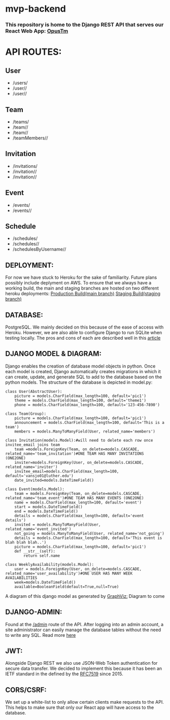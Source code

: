 # mvp-backend

### This repository is home to the Django REST API that serves our React Web App: [OpusTm](https://opustm.herokuapp.com/)

# API ROUTES:
## User
- /users/
- /user/<userId>/
- /user/<userName>/
## Team
- /teams/
- /team/<teamId>/
- /team/<teamName>/
- /teamMembers/<teamName>/
## Invitation
- /invitations/
- /invitation/<invitationId>/
- /invitation/<invitationCode>/
## Event
- /events/
- /events/<eventId>/
## Schedule
- /schedules/
- /schedules/<scheduleId>/
- /schedulesByUsername/<username>/

## DEPLOYMENT: 
For now we have stuck to Heroku for the sake of familiarity. Future plans possibly include deplyment on AWS. To ensure that we always have a working build, the main and staging branches are hosted on two different heroku deployments:
[Production Build(main branch)](https://opustm-api.herokuapp.com/)
[Staging Build(staging branch)](https://opustm-api-staging.herokuapp.com/)

## DATABASE: 
PostgreSQL. We mainly decided on this because of the ease of access with Heroku. However, we are also able to configure Django to run SQLite when testing locally. The pros and cons of each are described well in this [article](https://tableplus.com/blog/2018/08/sqlite-vs-postgresql-which-database-to-use-and-why.html)

## DJANGO MODEL & DIAGRAM: 
Django enables the creation of database model objects in python. Once each model is created, Django automatically creates migrations in which it can create, update, and generate SQL to add to the database based on the python models. The structure of the database is depicted in model.py:

```
class User(AbstractUser):
    picture = models.CharField(max_length=100, default='pic1')
    theme = models.CharField(max_length=100, default='theme1')
    phone = models.CharField(max_length=100, default='123-456-7890')

class Team(Group):
    picture = models.CharField(max_length=100, default='pic1')
    announcement = models.CharField(max_length=100, default='This is a team')
    members = models.ManyToManyField(User, related_name='members')

class Invitation(models.Model):#will need to delete each row once invitee_email joins team
    team =models.ForeignKey(Team, on_delete=models.CASCADE, related_name='team_invitation')#ONE TEAM HAS MANY INVITATIONS (ONE2ONE)
    inviter=models.ForeignKey(User, on_delete=models.CASCADE, related_name='inviter')
    invitee_email=models.CharField(max_length=100, default='vansjo01@luther.edu')
    date_invited=models.DateTimeField()

class Event(models.Model):
    team = models.ForeignKey(Team, on_delete=models.CASCADE, related_name='team_event')#ONE TEAM HAS MANY EVENTS (ONE2ONE)
    name = models.CharField(max_length=100, default='event')
    start = models.DateTimeField()
    end = models.DateTimeField()
    details = models.CharField(max_length=100, default='event details')
    invited = models.ManyToManyField(User, related_name='event_invited')
    not_going = models.ManyToManyField(User, related_name='not_going')
    details = models.CharField(max_length=100, default='This event is blah blah blah..')
    picture = models.CharField(max_length=100, default='pic1')
    def __str__(self):
        return self.name

class WeeklyAvailability(models.Model):
    user = models.ForeignKey(User, on_delete=models.CASCADE, related_name='user_availability')#ONE USER HAS MANY WEEK AVAILABILITIES
    week=models.DateTimeField()
    available=BooleanField(default=True,null=True)
```

A diagram of this django model as generated by [GraphViz:](http://www.graphviz.org/documentation/)
Diagram to come

## DJANGO-ADMIN: 
Found at the [/admin](https://opustm-api.herokuapp.com/admin) route of the API. After logging into an admin account, a site administrator can easily manage the database tables without the need to write any SQL. Read more [here](https://docs.djangoproject.com/en/3.1/ref/contrib/admin/)
  
## JWT: 
Alongside Django REST we also use JSON-Web Token authentication for secure data transfer. We decided to implement this because it has been an IETF standard in the defined by the [RFC7519](https://tools.ietf.org/html/rfc7519) since 2015. 

## CORS/CSRF: 
We set up a white-list to only allow certain clients make requests to the API. This helps to make sure that only our React app will have access to the database.


